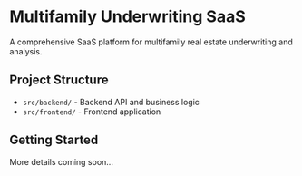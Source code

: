 # Multifamily Underwriting SaaS

A comprehensive SaaS platform for multifamily real estate underwriting and analysis.

## Project Structure

- `src/backend/` - Backend API and business logic
- `src/frontend/` - Frontend application

## Getting Started

More details coming soon... 